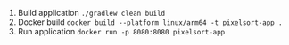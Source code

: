 1. Build application `./gradlew clean build`
2. Docker build `docker build --platform linux/arm64 -t pixelsort-app .`
3. Run application `docker run -p 8080:8080 pixelsort-app `
